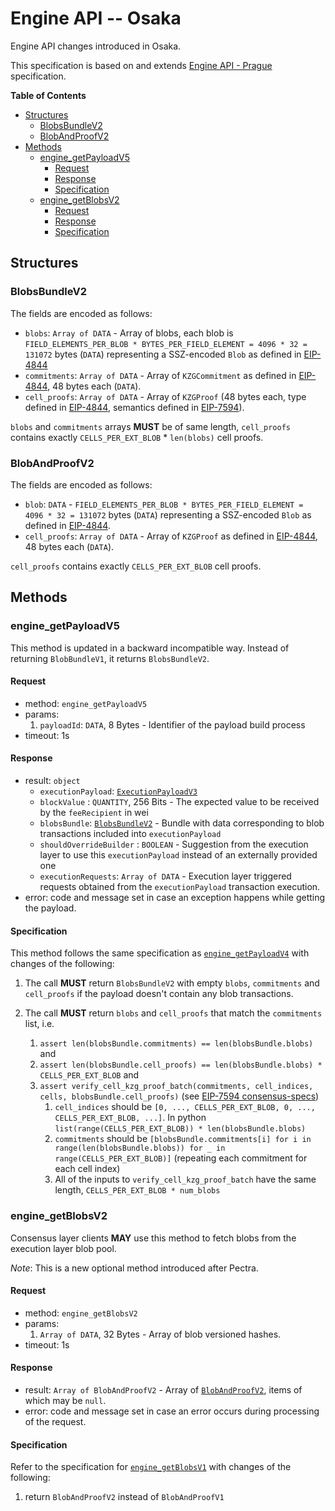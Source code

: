 # Engine API -- Osaka

Engine API changes introduced in Osaka.

This specification is based on and extends [Engine API - Prague](./prague.md) specification.

<!-- START doctoc generated TOC please keep comment here to allow auto update -->
<!-- DON'T EDIT THIS SECTION, INSTEAD RE-RUN doctoc TO UPDATE -->
**Table of Contents**

- [Structures](#structures)
  - [BlobsBundleV2](#blobsbundlev2)
  - [BlobAndProofV2](#blobandproofv2)
- [Methods](#methods)
  - [engine_getPayloadV5](#engine_getpayloadv5)
    - [Request](#request)
    - [Response](#response)
    - [Specification](#specification)
  - [engine_getBlobsV2](#engine_getblobsv2)
    - [Request](#request-1)
    - [Response](#response-1)
    - [Specification](#specification-1)

<!-- END doctoc generated TOC please keep comment here to allow auto update -->

## Structures

### BlobsBundleV2

The fields are encoded as follows:

- `blobs`: `Array of DATA` - Array of blobs, each blob is `FIELD_ELEMENTS_PER_BLOB * BYTES_PER_FIELD_ELEMENT = 4096 * 32 = 131072` bytes (`DATA`) representing a SSZ-encoded `Blob` as defined in [EIP-4844](https://eips.ethereum.org/EIPS/eip-4844)
- `commitments`: `Array of DATA` - Array of `KZGCommitment` as defined in [EIP-4844](https://eips.ethereum.org/EIPS/eip-4844), 48 bytes each (`DATA`).
- `cell_proofs`: `Array of DATA` - Array of `KZGProof` (48 bytes each, type defined in [EIP-4844](https://eips.ethereum.org/EIPS/eip-4844), semantics defined in [EIP-7594](https://github.com/ethereum/EIPs/blob/master/EIPS/eip-7594.md)).

`blobs` and `commitments` arrays **MUST** be of same length, `cell_proofs` contains exactly `CELLS_PER_EXT_BLOB` * `len(blobs)` cell proofs.

### BlobAndProofV2

The fields are encoded as follows:

- `blob`: `DATA` - `FIELD_ELEMENTS_PER_BLOB * BYTES_PER_FIELD_ELEMENT = 4096 * 32 = 131072` bytes (`DATA`) representing a SSZ-encoded `Blob` as defined in [EIP-4844](https://eips.ethereum.org/EIPS/eip-4844).
- `cell_proofs`: `Array of DATA` - Array of `KZGProof` as defined in [EIP-4844](https://eips.ethereum.org/EIPS/eip-4844), 48 bytes each (`DATA`).

`cell_proofs` contains exactly `CELLS_PER_EXT_BLOB` cell proofs.

## Methods

### engine_getPayloadV5

This method is updated in a backward incompatible way. Instead of returning `BlobBundleV1`, it returns `BlobsBundleV2`.

#### Request

* method: `engine_getPayloadV5`
* params:
  1. `payloadId`: `DATA`, 8 Bytes - Identifier of the payload build process
* timeout: 1s

#### Response

* result: `object`
  - `executionPayload`: [`ExecutionPayloadV3`](#ExecutionPayloadV3)
  - `blockValue` : `QUANTITY`, 256 Bits - The expected value to be received by the `feeRecipient` in wei
  - `blobsBundle`: [`BlobsBundleV2`](#BlobsBundleV2) - Bundle with data corresponding to blob transactions included into `executionPayload`
  - `shouldOverrideBuilder` : `BOOLEAN` - Suggestion from the execution layer to use this `executionPayload` instead of an externally provided one
  - `executionRequests`: `Array of DATA` - Execution layer triggered requests obtained from the `executionPayload` transaction execution.
* error: code and message set in case an exception happens while getting the payload.

#### Specification

This method follows the same specification as [`engine_getPayloadV4`](./prague.md#engine_getpayloadv4) with changes of the following:

1. The call **MUST** return `BlobsBundleV2` with empty `blobs`, `commitments` and `cell_proofs` if the payload doesn't contain any blob transactions.

2. The call **MUST** return `blobs` and `cell_proofs` that match the `commitments` list, i.e. 
   1. `assert len(blobsBundle.commitments) == len(blobsBundle.blobs)` and
   2. `assert len(blobsBundle.cell_proofs) == len(blobsBundle.blobs) * CELLS_PER_EXT_BLOB` and
   3. `assert verify_cell_kzg_proof_batch(commitments, cell_indices, cells, blobsBundle.cell_proofs)` (see [EIP-7594 consensus-specs](https://github.com/ethereum/consensus-specs/blob/36d80adb44c21c66379c6207a9578f9b1dcc8a2d/specs/fulu/polynomial-commitments-sampling.md#verify_cell_kzg_proof_batch))
      1. `cell_indices` should be `[0, ..., CELLS_PER_EXT_BLOB, 0, ..., CELLS_PER_EXT_BLOB, ...]`. In python `list(range(CELLS_PER_EXT_BLOB)) * len(blobsBundle.blobs)`
      2. `commitments` should be `[blobsBundle.commitments[i] for i in range(len(blobsBundle.blobs)) for _ in range(CELLS_PER_EXT_BLOB)]`  (repeating each commitment for each cell index)
      3. All of the inputs to `verify_cell_kzg_proof_batch` have the same length, `CELLS_PER_EXT_BLOB * num_blobs`

### engine_getBlobsV2

Consensus layer clients **MAY** use this method to fetch blobs from the execution layer blob pool.

*Note*: This is a new optional method introduced after Pectra.

#### Request

* method: `engine_getBlobsV2`
* params:
  1. `Array of DATA`, 32 Bytes - Array of blob versioned hashes.
* timeout: 1s

#### Response

* result: `Array of BlobAndProofV2` - Array of [`BlobAndProofV2`](#BlobAndProofV2), items of which may be `null`.
* error: code and message set in case an error occurs during processing of the request.

#### Specification

Refer to the specification for [`engine_getBlobsV1`](./cancun.md#engine_getblobsv1) with changes of the following:

1. return `BlobAndProofV2` instead of `BlobAndProofV1`
